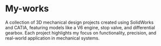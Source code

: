 # My-works
A collection of 3D mechanical design projects created using SolidWorks and CATIA, featuring models like a V6 engine, stop valve, and differential gearbox. Each project highlights my focus on functionality, precision, and real-world application in mechanical systems.
